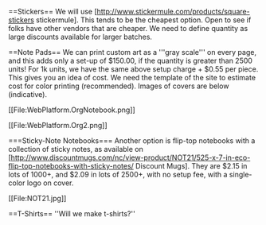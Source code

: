 ==Stickers==
We will use [http://www.stickermule.com/products/square-stickers stickermule]. This tends to be the cheapest option. Open to see if folks have other vendors that are cheaper. We need to define quantity as large discounts available for larger batches. 

==Note Pads==
We can print custom art as a '''gray scale''' on every page, and this adds only a set-up of $150.00, if the quantity is greater than 2500 units!  For 1k units, we have the same above setup charge + $0.55 per piece.  This gives you an idea of cost. We need the template of the site to estimate cost for color printing (recommended). Images of covers are below (indicative).

[[File:WebPlatform.OrgNotebook.png]]

[[File:WebPlatform.Org2.png]]

===Sticky-Note Notebooks===
Another option is flip-top notebooks with a collection of sticky notes, as available on [http://www.discountmugs.com/nc/view-product/NOT21/525-x-7-in-eco-flip-top-notebooks-with-sticky-notes/ Discount Mugs]. They are $2.15 in lots of 1000+, and $2.09 in lots of 2500+, with no setup fee, with a single-color logo on cover.

[[File:NOT21.jpg]]

==T-Shirts==
''Will we make t-shirts?''